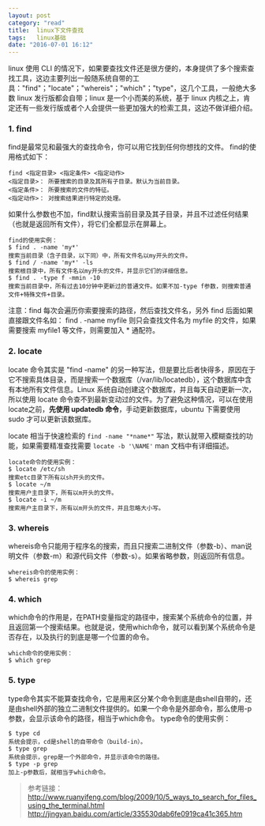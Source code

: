 ```yaml
---
layout: post
category: "read"
title:  linux下文件查找
tags:   linux基础
date: "2016-07-01 16:12"
---
```


linux 使用 CLI 的情况下，如果要查找文件还是很方便的，本身提供了多个搜索查找工具，这边主要列出一般随系统自带的工具："find"；"locate"；"whereis"；"which"；"type"，这几个工具，一般绝大多数 linux 发行版都会自带；linux 是一个小而美的系统，基于 linux 内核之上，肯定还有一些发行版或者个人会提供一些更加强大的检索工具，这边不做详细介绍。


### 1. find

find是最常见和最强大的查找命令，你可以用它找到任何你想找的文件。
find的使用格式如下：

```ssh
find <指定目录> <指定条件> <指定动作>
<指定目录>： 所要搜索的目录及其所有子目录。默认为当前目录。
<指定条件>： 所要搜索的文件的特征。
<指定动作>： 对搜索结果进行特定的处理。
```

<!-- more -->

如果什么参数也不加，find默认搜索当前目录及其子目录，并且不过滤任何结果（也就是返回所有文件），将它们全都显示在屏幕上。

```ssh
find的使用实例：
$ find . -name 'my*'
搜索当前目录（含子目录，以下同）中，所有文件名以my开头的文件。
$ find / -name 'my*' -ls
搜索根目录中，所有文件名以my开头的文件，并显示它们的详细信息。
$ find . -type f -mmin -10
搜索当前目录中，所有过去10分钟中更新过的普通文件。如果不加-type f参数，则搜索普通文件+特殊文件+目录。
```

注意：find 每次会遍历你索要搜索的路径，然后查找文件名，另外 find 后面如果直接跟文件名如： find . -name myfile 则只会查找文件名为 myfile 的文件，如果需要搜索 myfile1 等文件，则需要加入 * 通配符。


### 2. locate

locate 命令其实是 "find -name" 的另一种写法，但是要比后者快得多，原因在于它不搜索具体目录，而是搜索一个数据库（/var/lib/locatedb），这个数据库中含有本地所有文件信息。Linux 系统自动创建这个数据库，并且每天自动更新一次，所以使用 locate 命令查不到最新变动过的文件。为了避免这种情况，可以在使用locate之前，**先使用 updatedb 命令**，手动更新数据库，ubuntu 下需要使用 sudo 才可以更新该数据库。

locate 相当于快速检索的 `find -name "*name*"` 写法，默认就带入模糊查找的功能，如果需要精准查找需要 `locate -b '\NAME'` man 文档中有详细描述。

```ssh
locate命令的使用实例：
$ locate /etc/sh
搜索etc目录下所有以sh开头的文件。
$ locate ~/m
搜索用户主目录下，所有以m开头的文件。
$ locate -i ~/m
搜索用户主目录下，所有以m开头的文件，并且忽略大小写。
```

### 3. whereis

whereis命令只能用于程序名的搜索，而且只搜索二进制文件（参数-b）、man说明文件（参数-m）和源代码文件（参数-s）。如果省略参数，则返回所有信息。

```ssh
whereis命令的使用实例：
$ whereis grep
```

### 4. which

which命令的作用是，在PATH变量指定的路径中，搜索某个系统命令的位置，并且返回第一个搜索结果。也就是说，使用which命令，就可以看到某个系统命令是否存在，以及执行的到底是哪一个位置的命令。

```ssh
which命令的使用实例：
$ which grep
```

### 5. type

type命令其实不能算查找命令，它是用来区分某个命令到底是由shell自带的，还是由shell外部的独立二进制文件提供的。如果一个命令是外部命令，那么使用-p参数，会显示该命令的路径，相当于which命令。
type命令的使用实例：

```ssh
$ type cd
系统会提示，cd是shell的自带命令（build-in）。
$ type grep
系统会提示，grep是一个外部命令，并显示该命令的路径。
$ type -p grep
加上-p参数后，就相当于which命令。
```


> 参考链接：
> http://www.ruanyifeng.com/blog/2009/10/5_ways_to_search_for_files_using_the_terminal.html
> http://jingyan.baidu.com/article/335530dab6fe0919ca41c365.htm
